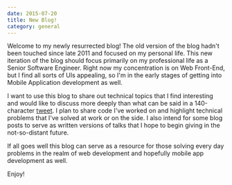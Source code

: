 ```yaml
---
date: 2015-07-20
title: New Blog!
category: general
---
```


Welcome to my newly resurrected blog! The old version of the blog hadn't been touched since late 2011 and focused on my personal life. This new iteration of the blog should focus primarily on my professional life as a Senior Software Engineer. Right now my concentration is on Web Front-End, but I find all sorts of UIs appealing, so I'm in the early stages of getting into Mobile Application development as well.

I want to use this blog to share out technical topics that I find interesting and would like to discuss more deeply than what can be said in a 140-character [tweet](https://twitter.com/benmvp). I plan to share code I've worked on and highlight technical problems that I've solved at work or on the side. I also intend for some blog posts to serve as written versions of talks that I hope to begin giving in the not-so-distant future.

If all goes well this blog can serve as a resource for those solving every day problems in the realm of web development and hopefully mobile app development as well.

Enjoy!
